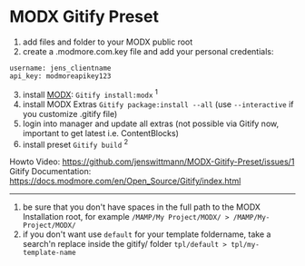 # MODX Gitify Preset

1. add files and folder to your MODX public root
2. create a .modmore.com.key file and add your personal credentials:

```
username: jens_clientname
api_key: modmoreapikey123
```

3. install [MODX](https://modx.com): `Gitify install:modx` <sup>1</sup>
4. install MODX Extras `Gitify package:install --all` (use `--interactive` if you customize .gitify file)
5. login into manager and update all extras (not possible via Gitify now, important to get latest i.e. ContentBlocks)
6. install preset `Gitify build` <sup>2</sup>

Howto Video: https://github.com/jenswittmann/MODX-Gitify-Preset/issues/1    
Gitify Documentation: https://docs.modmore.com/en/Open_Source/Gitify/index.html

-----

1) be sure that you don't have spaces in the full path to the MODX Installation root, for example `/MAMP/My Project/MODX/ > /MAMP/My-Project/MODX/`  
2) if you don't want use `default` for your template foldername, take a search'n replace inside the gitify/ folder `tpl/default > tpl/my-template-name`

